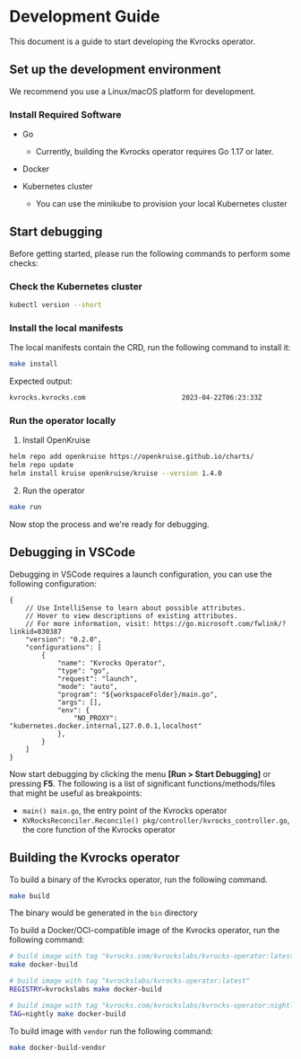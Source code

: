 # Development Guide

This document is a guide to start developing the Kvrocks operator.

## Set up the development environment

We recommend you use a Linux/macOS platform for development.

### Install Required Software
-   Go
    
    -   Currently, building the Kvrocks operator requires Go 1.17 or later.
-   Docker
-   Kubernetes cluster
    
    -   You can use the minikube to provision your local Kubernetes cluster

## Start debugging

Before getting started, please run the following commands to perform some checks:

### Check the Kubernetes cluster

```bash
kubectl version --short
```

### Install the local manifests

The local manifests contain the CRD, run the following command to install it:

```bash
make install
```

Expected output:
```bash
kvrocks.kvrocks.com                        2023-04-22T06:23:33Z
```

### Run the operator locally

1. Install OpenKruise

```bash
helm repo add openkruise https://openkruise.github.io/charts/
helm repo update
helm install kruise openkruise/kruise --version 1.4.0
```

2. Run the operator

```bash
make run
```
Now stop the process and we're ready for debugging.

## Debugging in VSCode

Debugging in VSCode requires a launch configuration, you can use the following configuration:

```jsonc launch.json
{
    // Use IntelliSense to learn about possible attributes.
    // Hover to view descriptions of existing attributes.
    // For more information, visit: https://go.microsoft.com/fwlink/?linkid=830387
    "version": "0.2.0",
    "configurations": [
        {
            "name": "Kvrocks Operator",
            "type": "go",
            "request": "launch",
            "mode": "auto",
            "program": "${workspaceFolder}/main.go",
            "args": [],
            "env": {
                "NO_PROXY": "kubernetes.docker.internal,127.0.0.1,localhost"
            },
        }
    ]
}
```
Now start debugging by clicking the menu **[Run > Start Debugging]** or pressing **F5**. The following is a list of significant functions/methods/files that might be useful as breakpoints:

* `main() main.go`, the entry point of the Kvrocks operator
* `KVRocksReconciler.Reconcile() pkg/controller/kvrocks_controller.go`, the core function of the Kvrocks operator


## Building the Kvrocks operator

To build a binary of the Kvrocks operator, run the following command.

```bash
make build
```

The binary would be generated in the `bin` directory


To build a Docker/OCI-compatible image of the Kvrocks operator, run the following command:

```bash
# build image with tag "kvrocks.com/kvrockslabs/kvrocks-operator:latest"
make docker-build

# build image with tag "kvrockslabs/kvrocks-operator:latest"
REGISTRY=kvrockslabs make docker-build

# build image with tag "kvrocks.com/kvrockslabs/kvrocks-operator:nightly"
TAG=nightly make docker-build
```

To build image with `vendor` run the following command:

```bash
make docker-build-vendor
```



